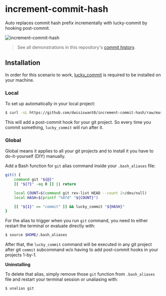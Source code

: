 # increment-commit-hash

Auto replaces commit hash prefix incrementally with lucky-commit by hooking post-commit.

![increment-commit-hash](https://user-images.githubusercontent.com/25837540/125177531-cb189880-e206-11eb-8239-d0c13b35bb93.png)

> See all demonstrations in this repository's [commit history](https://github.com/dwisiswant0/increment-commit-hash/commits/master).

## Installation

In order for this scenario to work, [lucky_commit](https://github.com/not-an-aardvark/lucky-commit) is required to be installed on your machine.

### Local

To set up automatically in your local project:

```bash
$ curl -sL https://github.com/dwisiswant0/increment-commit-hash/raw/master/setup.sh | sh
```

This will add a post-commit hook for your git project. So every time you commit something, `lucky_commit` will run after it.

### Global

Global means it applies to all your git projects and to install it you have to do-it-yourself (DIY) manually.

Add a Bash function for `git` alias command inside your `.bash_aliases` file:

```bash
git() {
	command git "${@}"
	[[ "${?}" -eq 0 ]] || return

	local COUNT=$(command git rev-list HEAD --count 2>/dev/null)
	local HASH=$(printf "%07d" "${COUNT}")

	[[ "${1}" == "commit" ]] && lucky_commit "${HASH}"
}
```

For the alias to trigger when you run `git` command, you need to either restart the terminal or evaluate directly with:

```bash
$ source $HOME/.bash_aliases
```

After that, the `lucky_commit` command will be executed in any git project after git `commit` subcommand w/o having to add post-commit hooks in your projects 1-by-1.

**Uninstalling**

To delete that alias, simply remove those `git` function from `.bash_aliases` file and restart your terminal session or unaliasing with:

```bash
$ unalias git
```